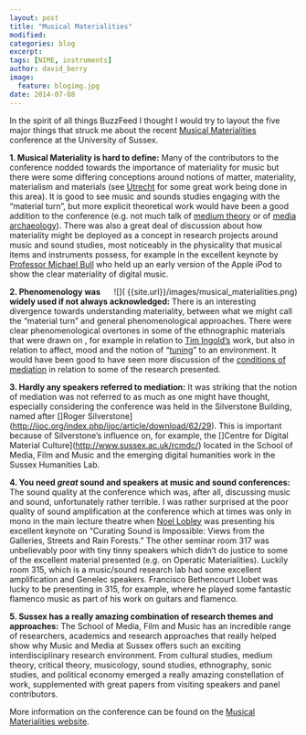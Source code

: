 ```yaml
---
layout: post
title: "Musical Materialities"
modified:
categories: blog
excerpt:
tags: [NIME, instruments]
author: david_berry
image:
  feature: blogimg.jpg
date: 2014-07-08
---
```


In the spirit of all things BuzzFeed I thought I would try to layout the five major things that struck me about the recent [Musical Materialities](http://reframe.sussex.ac.uk/musmat/) conference at the University of Sussex.

**1. Musical Materiality is hard to define:** Many of the contributors to the conference nodded towards the importance of materiality for music but there were some differing conceptions around notions of matter, materiality, materialism and materials (see [Utrecht](http://news.hum.uu.nl/events/the-4m-events-matter-materials-materiality-materialism/) for some great work being done in this area). It is good to see music and sounds studies engaging with the “material turn”, but more explicit theoretical work would have been a good addition to the conference (e.g. not much talk of [medium theory](http://stunlaw.blogspot.co.uk/2012/12/the-author-signal-nietzsches-typewriter.html) or of [media archaeology](http://jussiparikka.net/2012/12/16/what-is-media-archaeology-beta-definition-ver-0-9/)). There was also a great deal of discussion about how materiality might be deployed as a concept in research projects around music and sound studies, most noticeably in the physicality that musical items and instruments possess, for example in the excellent keynote by [Professor Michael Bull](http://www.sussex.ac.uk/profiles/119032) who held up an early version of the Apple iPod to show the clear materiality of digital music.

<div style="float: right">
	![]( {{site.url}}/images/musical_materialities.png)
</div>

**2. Phenomenology was widely used if not always acknowledged:** There is an interesting divergence towards understanding materiality, between what we might call the “material turn” and general phenomenological approaches. There were clear phenomenological overtones in some of the ethnographic materials that were drawn on , for example in relation to [Tim Ingold’s](http://www.abdn.ac.uk/geosciences/departments/archaeology/profiles/tim.ingold) work, but also in relation to affect, mood and the notion of “[tuning](http://books.google.co.uk/books?id=WRzMnfsoOY0C&pg=PR14&lpg=PR14&dq=heidegger+tuning&source=bl&ots=-sdBkVFKpK&sig=ZEKKRTH6g90qWsr8_dc5A-TxhrU&hl=en&sa=X&ei=fmu9U-CrMoKI7Abho4HQCQ&ved=0CCAQ6AEwAA#v=onepage&q=heidegger%20tuning&f=false)” to an environment. It would have been good to have seen more discussion of the [conditions of mediation](http://conditionsofmediation.wordpress.com/) in relation to some of the research presented.

**3. Hardly any speakers referred to mediation:** It was striking that the notion of mediation was not referred to as much as one might have thought, especially considering the conference was held in the Silverstone Building, named after []Roger Silverstone](http://ijoc.org/index.php/ijoc/article/download/62/29). This is important because of Silverstone’s influence on, for example, the []Centre for Digital Material Culture](http://www.sussex.ac.uk/rcmdc/) located in the School of Media, Film and Music and the emerging digital humanities work in the Sussex Humanities Lab.

**4. You need *great* sound and speakers at music and sound conferences:** The sound quality at the conference which was, after all, discussing music and sound, unfortunately rather terrible. I was rather surprised at the poor quality of sound amplification at the conference which at times was only in mono in the main lecture theatre when [Noel Lobley](https://twitter.com/NoelLobley) was presenting his excellent keynote on “Curating Sound is Impossible: Views from the Galleries, Streets and Rain Forests.” The other seminar room 317 was unbelievably poor with tiny tinny speakers which didn’t do justice to some of the excellent material presented (e.g. on Operatic Materialities). Luckily room 315, which is a music/sound research lab had some excellent amplification and Genelec speakers. Francisco Bethencourt Llobet was lucky to be presenting in 315, for example, where he played some fantastic flamenco music as part of his work on guitars and flamenco.

**5. Sussex has a really amazing combination of research themes and approaches:** The School of Media, Film and Music has an incredible range of researchers, academics and research approaches that really helped show why Music and Media at Sussex offers such an exciting interdisciplinary research environment.  From cultural studies, medium theory, critical theory, musicology, sound studies, ethnography, sonic studies, and political economy emerged a really amazing constellation of work, supplemented with great papers from visiting speakers and panel contributors.

More information on the conference can be found on the [Musical Materialities website](http://reframe.sussex.ac.uk/musmat/).

